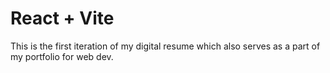 # React + Vite

This is the first iteration of 
my digital resume which also serves as
a part of my portfolio for web dev.


